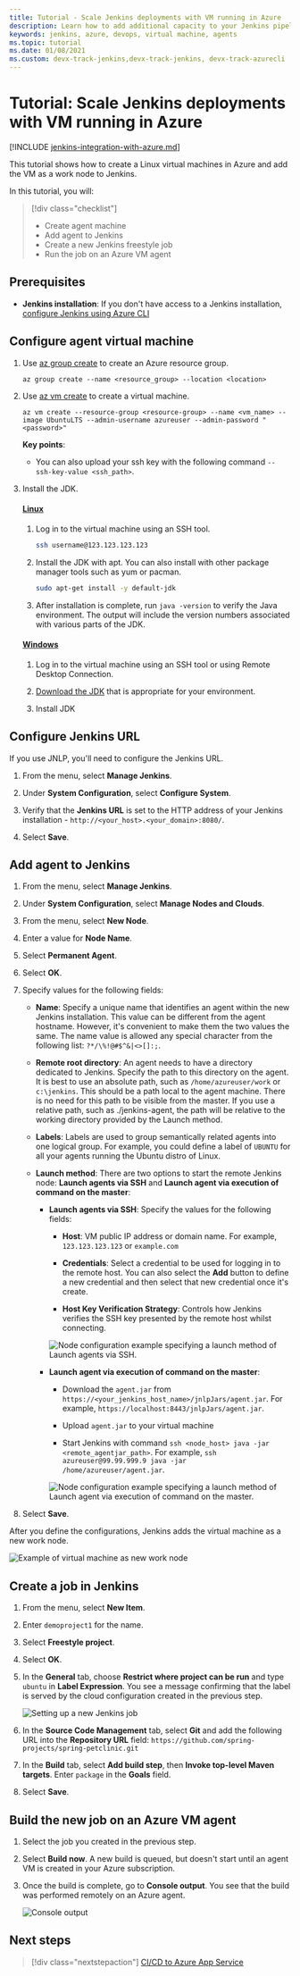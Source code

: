 ```yaml
---
title: Tutorial - Scale Jenkins deployments with VM running in Azure
description: Learn how to add additional capacity to your Jenkins pipelines using Azure virtual machines
keywords: jenkins, azure, devops, virtual machine, agents
ms.topic: tutorial
ms.date: 01/08/2021
ms.custom: devx-track-jenkins,devx-track-jenkins, devx-track-azurecli
---
```


# Tutorial: Scale Jenkins deployments with VM running in Azure

[!INCLUDE [jenkins-integration-with-azure.md](includes/jenkins-integration-with-azure.md)]

This tutorial shows how to create a Linux virtual machines in Azure and add the VM as a work node to Jenkins.

In this tutorial, you will:

> [!div class="checklist"]
> * Create agent machine
> * Add agent to Jenkins
> * Create a new Jenkins freestyle job
> * Run the job on an Azure VM agent

## Prerequisites

- **Jenkins installation**: If you don't have access to a Jenkins installation, [configure Jenkins using Azure CLI](configure-on-linux-vm.md)

## Configure agent virtual machine

1. Use [az group create](/cli/azure/group?#az_group_create) to create an Azure resource group.

    ```azurecli
    az group create --name <resource_group> --location <location>
    ```

1. Use [az vm create](/cli/azure/vm#az_vm_create) to create a virtual machine.

    ```azurecli
    az vm create --resource-group <resource-group> --name <vm_name> --image UbuntuLTS --admin-username azureuser --admin-password "<password>"
    ```

    **Key points**:

    - You can also upload your ssh key with the following command `--ssh-key-value <ssh_path>`.

1. Install the JDK.  

    #### [Linux](#tab/linux)
    
    1. Log in to the virtual machine using an SSH tool.
    
        ```bash
        ssh username@123.123.123.123
        ```
        
    1. Install the JDK with apt. You can also install with other package manager tools such as yum or pacman.
    
        ```bash
        sudo apt-get install -y default-jdk
        ```
    
    1. After installation is complete, run `java -version` to verify the Java environment. The output will include the version numbers associated with various parts of the JDK.
    
    #### [Windows](#tab/windows)
    
    1. Log in to the virtual machine using an SSH tool or using Remote Desktop Connection.
    
    1. [Download the JDK](https://www.oracle.com/java/technologies/javase-downloads.html) that is appropriate for your environment.
    
    1. Install JDK
    
## Configure Jenkins URL

If you use JNLP, you'll need to configure the Jenkins URL.

1. From the menu, select **Manage Jenkins**.

1. Under **System Configuration**, select **Configure System**.

1. Verify that the **Jenkins URL** is set to the HTTP address of your Jenkins installation - `http://<your_host>.<your_domain>:8080/`.

1. Select **Save**.

## Add agent to Jenkins

1. From the menu, select **Manage Jenkins**.

1. Under **System Configuration**, select **Manage Nodes and Clouds**.

1. From the menu, select **New Node**.

1. Enter a value for **Node Name**.

1. Select **Permanent Agent**.

1. Select **OK**.

1. Specify values for the following fields:

    - **Name**: Specify a unique name that identifies an agent within the new Jenkins installation. This value can be different from the agent hostname. However, it's convenient to make them the two values the same. The name value is allowed any special character from the following list: `?*/\%!@#$^&|<>[]:;`.

    - **Remote root directory**: An agent needs to have a directory dedicated to Jenkins. Specify the path to this directory on the agent. It is best to use an absolute path, such as `/home/azureuser/work` or `c:\jenkins`. This should be a path local to the agent machine. There is no need for this path to be visible from the master. If you use a relative path, such as ./jenkins-agent, the path will be relative to the working directory provided by the Launch method.

    - **Labels**: Labels are used to group semantically related agents into one logical group. For example, you could define a label of `UBUNTU` for all your agents running the Ubuntu distro of Linux.

    - **Launch method**: There are two options to start the remote Jenkins node: **Launch agents via SSH** and **Launch agent via execution of command on the master**:

        - **Launch agents via SSH**: Specify the values for the following fields:

            - **Host**: VM public IP address or domain name. For example, `123.123.123.123` or `example.com`

            - **Credentials**: Select a credential to be used for logging in to the remote host. You can also select the **Add** button to define a new credential and then select that new credential once it's create.

            - **Host Key Verification Strategy**: Controls how Jenkins verifies the SSH key presented by the remote host whilst connecting.

            ![Node configuration example specifying a launch method of Launch agents via SSH.](./media/scale-deployments-using-vm-agents/ssh2.png)

        - **Launch agent via execution of command on the master**:

            - Download the `agent.jar`  from `https://<your_jenkins_host_name>/jnlpJars/agent.jar`. For example, `https://localhost:8443/jnlpJars/agent.jar`.

            - Upload `agent.jar` to your virtual machine

            - Start Jenkins with command `ssh <node_host> java -jar <remote_agentjar_path>`. For example, `ssh azureuser@99.99.999.9 java -jar /home/azureuser/agent.jar`.

            ![Node configuration example specifying a launch method of Launch agent via execution of command on the master.](./media/scale-deployments-using-vm-agents/config.png)

1. Select **Save**.

After you define the configurations, Jenkins adds the virtual machine as a new work node.

![Example of virtual machine as new work node](./media/scale-deployments-using-vm-agents/commandstart.png)

## Create a job in Jenkins

1. From the menu, select **New Item**.

1. Enter `demoproject1` for the name.

1. Select **Freestyle project**.

1. Select **OK**.

1. In the **General** tab, choose **Restrict where project can be run** and type `ubuntu` in **Label Expression**. You see a message confirming that the label is served by the cloud configuration created in the previous step.

   ![Setting up a new Jenkins job](./media/scale-deployments-using-vm-agents/job-config.png)

1. In the **Source Code Management** tab, select **Git** and add the following URL into the **Repository URL** field: `https://github.com/spring-projects/spring-petclinic.git`

1. In the **Build** tab, select **Add build step**, then **Invoke top-level Maven targets**. Enter `package` in the **Goals** field.

1. Select **Save**.

## Build the new job on an Azure VM agent

1. Select the job you created in the previous step.

1. Select **Build now**. A new build is queued, but doesn't start until an agent VM is created in your Azure subscription.

1. Once the build is complete, go to **Console output**. You see that the build was performed remotely on an Azure agent.

    ![Console output](./media/scale-deployments-using-vm-agents/console-output.png)

## Next steps

> [!div class="nextstepaction"]
> [CI/CD to Azure App Service](./deploy-to-azure-app-service-using-azure-cli.md)